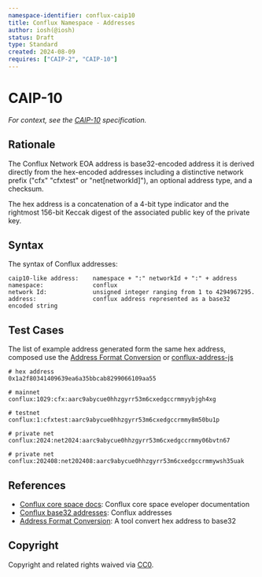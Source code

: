 ```yaml
---
namespace-identifier: conflux-caip10
title: Conflux Namespace - Addresses
author: iosh(@iosh)
status: Draft
type: Standard
created: 2024-08-09
requires: ["CAIP-2", "CAIP-10"]
---
```


# CAIP-10

_For context, see the [CAIP-10][] specification._

## Rationale

The Conflux Network EOA address is base32-encoded address it is derived directly from the hex-encoded addresses including a distinctive network prefix ("cfx" "cfxtest" or "net[networkId]"), an optional address type, and a checksum.

The hex address is a concatenation of a 4-bit type indicator and the rightmost 156-bit Keccak digest of the associated public key of the private key.

## Syntax

The syntax of Conflux addresses:

```
caip10-like address:    namespace + ":" networkId + ":" + address
namespace:              conflux
network Id:             unsigned integer ranging from 1 to 4294967295.
address:                conflux address represented as a base32 encoded string
```

## Test Cases

The list of example address generated form the same hex address, composed use the [Address Format Conversion][] or [conflux-address-js][]

```
# hex address
0x1a2f80341409639ea6a35bbcab8299066109aa55

# mainnet
conflux:1029:cfx:aarc9abycue0hhzgyrr53m6cxedgccrmmyybjgh4xg

# testnet
conflux:1:cfxtest:aarc9abycue0hhzgyrr53m6cxedgccrmmy8m50bu1p

# private net
conflux:2024:net2024:aarc9abycue0hhzgyrr53m6cxedgccrmmy06bvtn67

# private net
conflux:202408:net202408:aarc9abycue0hhzgyrr53m6cxedgccrmmywsh35uak

```

## References

- [Conflux core space docs][]: Conflux core space eveloper documentation
- [Conflux base32 addresses][]: Conflux addresses
- [Address Format Conversion][]: A tool convert hex address to base32

[Conflux core space docs]: https://doc.confluxnetwork.org/docs/core/Overview
[Conflux base32 addresses]: https://doc.confluxnetwork.org/docs/core/core-space-basics/addresses
[conflux-address-js]: https://github.com/conflux-fans/conflux-address-js
[Address Format Conversion]: https://www.confluxscan.io/address-converter
[CAIP-10]: https://github.com/ChainAgnostic/CAIPs/blob/master/CAIPs/caip-10.md

## Copyright

Copyright and related rights waived via [CC0](https://creativecommons.org/publicdomain/zero/1.0/).
